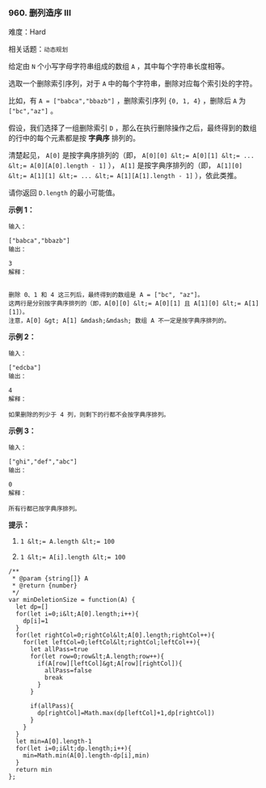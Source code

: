 ### 960. 删列造序 III

难度：Hard

相关话题：`动态规划`

给定由 `N` 个小写字母字符串组成的数组 `A` ，其中每个字符串长度相等。



选取一个删除索引序列，对于 `A` 中的每个字符串，删除对应每个索引处的字符。



比如，有 `A = ["babca","bbazb"]` ，删除索引序列 `{0, 1, 4}` ，删除后 `A` 为 `["bc","az"]` 。



假设，我们选择了一组删除索引 `D` ，那么在执行删除操作之后，最终得到的数组的行中的每个元素都是按 **字典序** 排列的。



清楚起见， `A[0]` 是按字典序排列的（即， `A[0][0] &lt;= A[0][1] &lt;= ... &lt;= A[0][A[0].length - 1]` ）， `A[1]` 是按字典序排列的（即， `A[1][0] &lt;= A[1][1] &lt;= ... &lt;= A[1][A[1].length - 1]` ），依此类推。



请你返回 `D.length` 的最小可能值。







 **示例 1：** 





```
输入：

["babca","bbazb"]
输出：

3
解释：


删除 0、1 和 4 这三列后，最终得到的数组是 A = ["bc", "az"]。
这两行是分别按字典序排列的（即，A[0][0] &lt;= A[0][1] 且 A[1][0] &lt;= A[1][1]）。
注意，A[0] &gt; A[1] &mdash;&mdash; 数组 A 不一定是按字典序排列的。

```

 **示例 2：** 





```
输入：

["edcba"]
输出：

4
解释：

如果删除的列少于 4 列，则剩下的行都不会按字典序排列。

```

 **示例 3：** 





```
输入：

["ghi","def","abc"]
输出：

0
解释：

所有行都已按字典序排列。

```





 **提示：** 





1.  `1 &lt;= A.length &lt;= 100` 

2.  `1 &lt;= A[i].length &lt;= 100` 






```
/**
 * @param {string[]} A
 * @return {number}
 */
var minDeletionSize = function(A) {
  let dp=[]
  for(let i=0;i&lt;A[0].length;i++){
    dp[i]=1
  }
  for(let rightCol=0;rightCol&lt;A[0].length;rightCol++){
    for(let leftCol=0;leftCol&lt;rightCol;leftCol++){
      let allPass=true
      for(let row=0;row&lt;A.length;row++){
        if(A[row][leftCol]&gt;A[row][rightCol]){
          allPass=false
          break
        }
      }

      if(allPass){
        dp[rightCol]=Math.max(dp[leftCol]+1,dp[rightCol])
      }
    }
  }
  let min=A[0].length-1
  for(let i=0;i&lt;dp.length;i++){
    min=Math.min(A[0].length-dp[i],min)
  }
  return min
};



```
